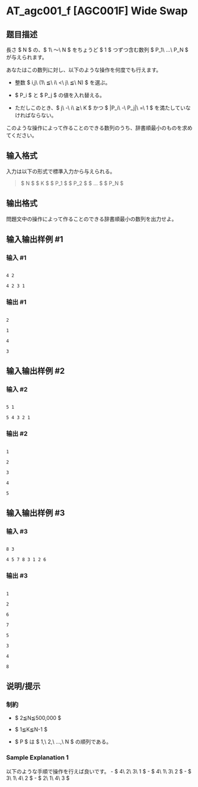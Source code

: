 # AT_agc001_f [AGC001F] Wide Swap

## 题目描述

[problemUrl]: https://atcoder.jp/contests/agc001/tasks/agc001_f

長さ $ N $ の、$ 1\ ～\ N $ をちょうど $ 1 $ つずつ含む数列 $ P_1\ ...\ P_N $ が与えられます。

あなたはこの数列に対し、以下のような操作を何度でも行えます。

- 整数 $ i,j\ (1\ ≦\ i\ <\ j\ ≦\ N) $ を選ぶ。
- $ P_i $ と $ P_j $ の値を入れ替える。
- ただしこのとき、$ j\ -\ i\ ≧\ K $ かつ $ |P_i\ -\ P_j|\ =\ 1 $ を満たしていなければならない。

このような操作によって作ることのできる数列のうち、辞書順最小のものを求めてください。

## 输入格式

入力は以下の形式で標準入力から与えられる。

> $ N $ $ K $ $ P_1 $ $ P_2 $ $ ... $ $ P_N $

## 输出格式

問題文中の操作によって作ることのできる辞書順最小の数列を出力せよ。

## 输入输出样例 #1

### 输入 #1

```
4 2
4 2 3 1
```

### 输出 #1

```
2
1
4
3
```

## 输入输出样例 #2

### 输入 #2

```
5 1
5 4 3 2 1
```

### 输出 #2

```
1
2
3
4
5
```

## 输入输出样例 #3

### 输入 #3

```
8 3
4 5 7 8 3 1 2 6
```

### 输出 #3

```
1
2
6
7
5
3
4
8
```

## 说明/提示

### 制約

- $ 2≦N≦500,000 $
- $ 1≦K≦N-1 $
- $ P $ は $ 1,\ 2,\ ...,\ N $ の順列である。

### Sample Explanation 1

以下のような手順で操作を行えば良いです。 - $ 4\ 2\ 3\ 1 $ - $ 4\ 1\ 3\ 2 $ - $ 3\ 1\ 4\ 2 $ - $ 2\ 1\ 4\ 3 $